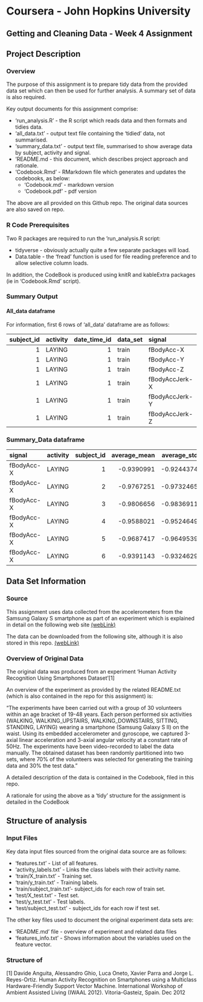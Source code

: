 Coursera - John Hopkins University
==================================

Getting and Cleaning Data - Week 4 Assignment
---------------------------------------------

Project Description
-------------------

### Overview

The purpose of this assignment is to prepare tidy data from the provided
data set which can then be used for further analysis. A summary set of
data is also required.

Key output documents for this assignment comprise:

-   ‘run\_analysis.R’ - the R script which reads data and then formats
    and tidies data.
-   ‘all\_data.txt’ - output text file containing the ‘tidied’ data, not
    summarised.
-   ‘summary\_data.txt’ - output text file, summarised to show average
    data by subject, activity and signal.
-   ’README.md - this document, which describes project approach and
    rationale.
-   ‘Codebook.Rmd’ - RMarkdown file which generates and updates the
    codebooks, as below:
    -   ‘Codebook.md’ - markdown version
    -   ‘Codebook.pdf’ - pdf version

The above are all provided on this Github repo. The original data
sources are also saved on repo.

### R Code Prerequisites

Two R packages are required to run the ’run\_analysis.R script:

-   tidyverse - obviously actually quite a few separate packages will
    load.
-   Data.table - the ‘fread’ function is used for file reading
    preference and to allow selective column loads.

In addition, the CodeBook is produced using knitR and kableExtra
packages (ie in ‘Codebook.Rmd’ script).

### Summary Output

#### All\_data dataframe

For information, first 6 rows of ‘all\_data’ dataframe are as follows:

<table>
<thead>
<tr class="header">
<th style="text-align: right;">subject_id</th>
<th style="text-align: left;">activity</th>
<th style="text-align: right;">date_time_id</th>
<th style="text-align: left;">data_set</th>
<th style="text-align: left;">signal</th>
<th style="text-align: right;">mean</th>
<th style="text-align: right;">std</th>
</tr>
</thead>
<tbody>
<tr class="odd">
<td style="text-align: right;">1</td>
<td style="text-align: left;">LAYING</td>
<td style="text-align: right;">1</td>
<td style="text-align: left;">train</td>
<td style="text-align: left;">fBodyAcc-X</td>
<td style="text-align: right;">-0.9263140</td>
<td style="text-align: right;">-0.9103749</td>
</tr>
<tr class="even">
<td style="text-align: right;">1</td>
<td style="text-align: left;">LAYING</td>
<td style="text-align: right;">1</td>
<td style="text-align: left;">train</td>
<td style="text-align: left;">fBodyAcc-Y</td>
<td style="text-align: right;">-0.8869485</td>
<td style="text-align: right;">-0.9056274</td>
</tr>
<tr class="odd">
<td style="text-align: right;">1</td>
<td style="text-align: left;">LAYING</td>
<td style="text-align: right;">1</td>
<td style="text-align: left;">train</td>
<td style="text-align: left;">fBodyAcc-Z</td>
<td style="text-align: right;">-0.9287921</td>
<td style="text-align: right;">-0.8810446</td>
</tr>
<tr class="even">
<td style="text-align: right;">1</td>
<td style="text-align: left;">LAYING</td>
<td style="text-align: right;">1</td>
<td style="text-align: left;">train</td>
<td style="text-align: left;">fBodyAccJerk-X</td>
<td style="text-align: right;">-0.9491758</td>
<td style="text-align: right;">-0.9502229</td>
</tr>
<tr class="odd">
<td style="text-align: right;">1</td>
<td style="text-align: left;">LAYING</td>
<td style="text-align: right;">1</td>
<td style="text-align: left;">train</td>
<td style="text-align: left;">fBodyAccJerk-Y</td>
<td style="text-align: right;">-0.8980041</td>
<td style="text-align: right;">-0.9036754</td>
</tr>
<tr class="even">
<td style="text-align: right;">1</td>
<td style="text-align: left;">LAYING</td>
<td style="text-align: right;">1</td>
<td style="text-align: left;">train</td>
<td style="text-align: left;">fBodyAccJerk-Z</td>
<td style="text-align: right;">-0.9729599</td>
<td style="text-align: right;">-0.9824606</td>
</tr>
</tbody>
</table>

### Summary\_Data dataframe

<table>
<thead>
<tr class="header">
<th style="text-align: left;">signal</th>
<th style="text-align: left;">activity</th>
<th style="text-align: right;">subject_id</th>
<th style="text-align: right;">average_mean</th>
<th style="text-align: right;">average_std</th>
</tr>
</thead>
<tbody>
<tr class="odd">
<td style="text-align: left;">fBodyAcc-X</td>
<td style="text-align: left;">LAYING</td>
<td style="text-align: right;">1</td>
<td style="text-align: right;">-0.9390991</td>
<td style="text-align: right;">-0.9244374</td>
</tr>
<tr class="even">
<td style="text-align: left;">fBodyAcc-X</td>
<td style="text-align: left;">LAYING</td>
<td style="text-align: right;">2</td>
<td style="text-align: right;">-0.9767251</td>
<td style="text-align: right;">-0.9732465</td>
</tr>
<tr class="odd">
<td style="text-align: left;">fBodyAcc-X</td>
<td style="text-align: left;">LAYING</td>
<td style="text-align: right;">3</td>
<td style="text-align: right;">-0.9806656</td>
<td style="text-align: right;">-0.9836911</td>
</tr>
<tr class="even">
<td style="text-align: left;">fBodyAcc-X</td>
<td style="text-align: left;">LAYING</td>
<td style="text-align: right;">4</td>
<td style="text-align: right;">-0.9588021</td>
<td style="text-align: right;">-0.9524649</td>
</tr>
<tr class="odd">
<td style="text-align: left;">fBodyAcc-X</td>
<td style="text-align: left;">LAYING</td>
<td style="text-align: right;">5</td>
<td style="text-align: right;">-0.9687417</td>
<td style="text-align: right;">-0.9649539</td>
</tr>
<tr class="even">
<td style="text-align: left;">fBodyAcc-X</td>
<td style="text-align: left;">LAYING</td>
<td style="text-align: right;">6</td>
<td style="text-align: right;">-0.9391143</td>
<td style="text-align: right;">-0.9324629</td>
</tr>
</tbody>
</table>

Data Set Information
--------------------

### Source

This assignment uses data collected from the accelerometers from the
Samsung Galaxy S smartphone as part of an experiment which is explained
in detail on the following web site
[(webLink)](http://archive.ics.uci.edu/ml/datasets/Human+Activity+Recognition+Using+Smartphones)

The data can be downloaded from the following site, although it is also
stored in this repo.
[(webLink)](https://d396qusza40orc.cloudfront.net/getdata%2Fprojectfiles%2FUCI%20HAR%20Dataset.zip)

### Overview of Original Data

The original data was produced from an experiment ‘Human Activity
Recognition Using Smartphones Dataset’[1]

An overview of the experiment as provided by the related README.txt
(which is also contained in the repo for this assignment) is:

“The experiments have been carried out with a group of 30 volunteers
within an age bracket of 19-48 years. Each person performed six
activities (WALKING, WALKING\_UPSTAIRS, WALKING\_DOWNSTAIRS, SITTING,
STANDING, LAYING) wearing a smartphone (Samsung Galaxy S II) on the
waist. Using its embedded accelerometer and gyroscope, we captured
3-axial linear acceleration and 3-axial angular velocity at a constant
rate of 50Hz. The experiments have been video-recorded to label the data
manually. The obtained dataset has been randomly partitioned into two
sets, where 70% of the volunteers was selected for generating the
training data and 30% the test data.”

A detailed description of the data is contained in the Codebook, filed
in this repo.

A rationale for using the above as a ‘tidy’ structure for the assignment
is detailed in the CodeBook

Structure of analysis
---------------------

### Input Files

Key data input files sourced from the original data source are as
follows:

-   ‘features.txt’ - List of all features.
-   ‘activity\_labels.txt’ - Links the class labels with their activity
    name.
-   ‘train/X\_train.txt’ - Training set.
-   ‘train/y\_train.txt’ - Training labels.
-   ‘train/subject\_train.txt’- subject\_ids for each row of train set.
-   ‘test/X\_test.txt’ - Test set.
-   ‘test/y\_test.txt’ - Test labels.
-   ‘test/subject\_test.txt’ - subject\_ids for each row if test set.

The other key files used to document the original experiment data sets
are:

-   ‘README.md’ file - overview of experiment and related data files
-   ‘features\_info.txt’ - Shows information about the variables used on
    the feature vector.

### Structure of

[1] Davide Anguita, Alessandro Ghio, Luca Oneto, Xavier Parra and Jorge
L. Reyes-Ortiz. Human Activity Recognition on Smartphones using a
Multiclass Hardware-Friendly Support Vector Machine. International
Workshop of Ambient Assisted Living (IWAAL 2012). Vitoria-Gasteiz,
Spain. Dec 2012
